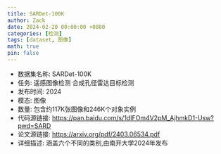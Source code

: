 ```yaml
---
title: SARDet-100K
author: Zack
date: 2024-02-20 00:00:00 +0800
categories: [检测]
tags: [dataset, 图像]
math: true
pin: false
---
```

- 数据集名称: SARDet-100K
- 任务: 遥感图像检测 合成孔径雷达目标检测
- 发布时间: 2024
- 模态: 图像
- 数量: 包含约117K张图像和246K个对象实例
- 代码源链接: https://pan.baidu.com/s/1dIFOm4V2pM_AjhmkD1-Usw?pwd=SARD
- 论文源链接: https://arxiv.org/pdf/2403.06534.pdf
- 详细描述: 涵盖六个不同的类别,由南开大学2024年发布
